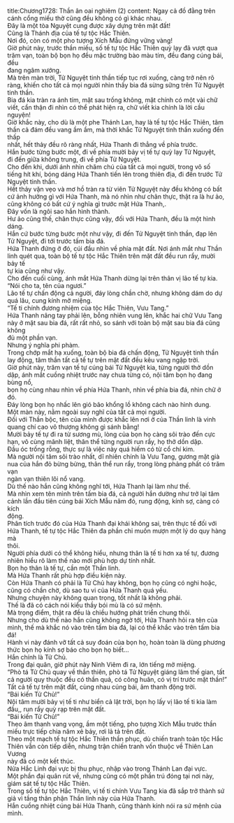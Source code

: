 title:Chương1728: Thần ân oai nghiêm (2)
content:
Ngay cả đồ đằng trên cánh cổng miếu thờ cũng đều không có gì khác nhau.<br>Đây là một tòa Nguyệt cung được xây dựng trên mặt đất!<br>Cũng là Thánh địa của tế tự tộc Hắc Thiên.<br>Nơi đó, còn có một pho tượng Xích Mẫu đứng vững vàng!<br>Giờ phút này, trước thần miếu, số tế tự tộc Hắc Thiên quỳ lạy đã vượt qua<br>trăm vạn, toàn bộ bọn họ đều mặc trường bào màu tím, đều đang cúng bái, đều<br>đang ngâm xướng.<br>Mà trên màn trời, Tử Nguyệt tinh thần tiếp tục rơi xuống, càng trở nên rõ<br>ràng, khiến cho tất cả mọi người nhìn thấy bia đá sừng sững trên Tử Nguyệt<br>tinh thần.<br>Bia đá kia tràn ra ánh tím, mặt sau trống không, mặt chính có một vài chữ<br>viết, cẩn thận đi nhìn có thể phát hiện ra, chữ viết kia chính là lời cầu nguyện!<br>Giờ khắc này, cho dù là một phe Thánh Lan, hay là tế tự tộc Hắc Thiên, tâm<br>thần cả đám đều vang ầm ầm, mà thời khắc Tử Nguyệt tinh thần xuống đến thấp<br>nhất, hết thảy đều rõ ràng nhất, Hứa Thanh đi thẳng về phía trước.<br>Hắn bước từng bước một, đi về phía mười bảy vị tế tự quỳ lạy Tử Nguyệt,<br>đi đến giữa không trung, đi về phía Tử Nguyệt.<br>Cho đến khi, dưới ánh nhìn chăm chú của tất cả mọi người, trong vô số<br>tiếng hít khí, bóng dáng Hứa Thanh tiến lên trong thiên địa, đi đến trước Tử<br>Nguyệt tinh thần.<br>Hết thảy vặn vẹo và mơ hồ tràn ra từ viên Tử Nguyệt này đều không có bất<br>cứ ảnh hưởng gì với Hứa Thanh, mà nó nhìn như chân thực, thật ra là hư ảo,<br>cũng không có bất cứ ý nghĩa gì trước mặt Hứa Thanh,.<br>Đây vốn là ngôi sao hắn hình thành.<br>Hư ảo cũng thế, chân thực cũng vậy, đối với Hứa Thanh, đều là một hình<br>dáng.<br>Hắn cứ bước từng bước một như vậy, đi đến Tử Nguyệt tinh thần, đạp lên<br>Tử Nguyệt, đi tới trước tấm bia đá.<br>Hứa Thanh đứng ở đó, cúi đầu nhìn về phía mặt đất. Nơi ánh mắt như Thần<br>linh quét qua, toàn bộ tế tự tộc Hắc Thiên trên mặt đất đều run rẩy, mười bảy tế<br>tự kia cũng như vậy.<br>Cho đến cuối cùng, ánh mắt Hứa Thanh dừng lại trên thân vị lão tế tự kia.<br>“Nói cho ta, tên của ngươi.”<br>Lão tế tự chấn động cả người, đáy lòng chần chờ, nhưng không dám do dự<br>quá lâu, cung kính mở miệng.<br>“Tế ti chính đương nhiệm của tộc Hắc Thiên, Vưu Tang.”<br>Hứa Thanh nâng tay phải lên, bỗng nhiên vung lên, khắc hai chữ Vưu Tang<br>này ở mặt sau bia đá, rất rất nhỏ, so sánh với toàn bộ mặt sau bia đá cũng không<br>đủ một phần vạn.<br>Nhưng ý nghĩa phi phàm.<br>Trong chớp mắt hạ xuống, toàn bộ bia đá chấn động, Tử Nguyệt tinh thần<br>lay động, tâm thần tất cả tế tự trên mặt đất đều kêu vang ngập trời.<br>Giờ phút này, trăm vạn tế tự cúng bái Tử Nguyệt kia, từng người thở dồn<br>dập, ánh mắt cuồng nhiệt trước nay chưa từng có, nội tâm bọn họ đang bùng nổ,<br>bọn họ cùng nhau nhìn về phía Hứa Thanh, nhìn về phía bia đá, nhìn chữ ở đó.<br>Đáy lòng bọn họ nhấc lên gió bão khổng lồ không cách nào hình dung.<br>Một màn này, nằm ngoài suy nghĩ của tất cả mọi người.<br>Đối với Thần bộc, tên của mình được khắc lên nơi ở của Thần linh là vinh<br>quang chí cao vô thượng không gì sánh bằng!<br>Mười bảy tế tự đi ra từ sương mù, lòng của bọn họ càng sôi trào đến cực<br>hạn, vô cùng mãnh liệt, thân thể từng người run rẩy, họ thở dồn dập.<br>Đầu óc trống rỗng, thực sự là việc này quá hiếm có từ cổ chí kim.<br>Mà người nội tâm sôi trào nhất, dĩ nhiên chính là Vưu Tang, gương mặt già<br>nua của hắn đỏ bừng bừng, thân thể run rẩy, trong lòng phảng phất có trăm vạn<br>ngàn vạn thiên lôi nổ vang.<br>Dù thế nào hắn cũng không nghĩ tới, Hứa Thanh lại làm như thế.<br>Mà nhìn xem tên mình trên tấm bia đá, cả người hắn dường như trở lại tâm<br>cảnh lần đầu tiên cúng bái Xích Mẫu năm đó, rung động, kính sợ, càng có kích<br>động.<br>Phân tích trước đó của Hứa Thanh đại khái không sai, trên thực tế đối với<br>Hứa Thanh, tế tự tộc Hắc Thiên đa phần chỉ muốn mượn một lý do quy hàng mà<br>thôi.<br>Người phía dưới có thể không hiểu, nhưng thân là tế ti hơn xa tế tự, đương<br>nhiên hiểu rõ làm thế nào mới phù hợp dự tính nhất.<br>Bọn họ thân là tế tự, cần một Thần linh.<br>Mà Hứa Thanh rất phù hợp điều kiện này.<br>Còn Hứa Thanh có phải là Tử Chủ hay không, bọn họ cũng có nghi hoặc,<br>cũng có chần chờ, dù sao tu vi của Hứa Thanh quá yếu.<br>Nhưng chuyện này không quan trọng, tốt nhất là không phải.<br>Thế là đã có cách nói kiểu thầy bói mù là có sứ mệnh.<br>Mà trọng điểm, thật ra đều là chiều hướng phát triển chung thôi.<br>Nhưng cho dù thế nào hắn cũng không ngờ tới, Hứa Thanh hỏi ra tên của<br>mình, thế mà khắc nó vào trên tấm bia đá, lại có thể khắc vào trên tấm bia đá!<br>Hành vi này đánh vỡ tất cả suy đoán của bọn họ, hoàn toàn là dùng phương<br>thức bọn họ kính sợ báo cho bọn họ biết…<br>Hắn chính là Tử Chủ.<br>Trong đại quân, giờ phút này Ninh Viêm đi ra, lớn tiếng mở miệng.<br>“Phò tá Tử Chủ quay về thần thiên, phò tá Tử Nguyệt giáng lâm thế gian, tất<br>cả người quy thuộc đều có thần quả, có công huân, có vị trí trước mặt thần!”<br>Tất cả tế tự trên mặt đất, cùng nhau cúng bái, âm thanh động trời.<br>“Bái kiến Tử Chủ!”<br>Nội tâm mười bảy vị tế ti như biển cả lật trời, bọn họ lấy vị lão tế ti kia làm<br>đầu,, run rẩy quỳ rạp trên mặt đất.<br>“Bái kiến Tử Chủ!”<br>Theo âm thanh vang vọng, ầm một tiếng, pho tượng Xích Mẫu trước thần<br>miếu trực tiếp chia năm xẻ bảy, rơi lả tả trên đất.<br>Theo một mạch tế tự tộc Hắc Thiên thần phục, dù chiến tranh toàn tộc Hắc<br>Thiên vẫn còn tiếp diễn, nhưng trận chiến tranh vốn thuộc về Thiên Lan Vương<br>này đã có một kết thúc.<br>Nửa Hắc Linh đại vực bị thu phục, nhập vào trong Thánh Lan đại vực.<br>Một phần đại quân rút về, nhưng cũng có một phần trú đóng tại nơi này,<br>giám sát tế tự tộc Hắc Thiên.<br>Trong số tế tự tộc Hắc Thiên, vị tế ti chính Vưu Tang kia đã sắp trở thành sứ<br>giả vì tầng thân phận Thần linh này của Hứa Thanh.<br>Hắn cuồng nhiệt cúng bái Hứa Thanh, cũng thành kính nói ra sứ mệnh của<br>mình.